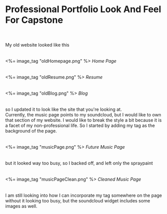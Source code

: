 # Professional Portfolio Look And Feel For Capstone
<br><br>
My old website looked like this
<br><br><br>
<%= image_tag "oldHomepage.png" %>
_Home Page_
<br><br><br>
<%= image_tag "oldResume.png" %>
_Resume_
<br><br><br>
<%= image_tag "oldBlog.png" %>
_Blog_
<br><br><br>
so I updated it to look like the site that you're looking at.
<br>
Currently, the music page points to my soundcloud, but I would like to own that section of my website.  I would like to break the style a bit because it is a facet of my non-professional life.  So I started by adding my tag as the background of the page.
<br><br><br>
<%= image_tag "musicPage.png" %>
_Future Music Page_
<br><br><br>
but it looked way too busy, so I backed off, and left only the spraypaint
<br><br><br>
<%= image_tag "musicPageClean.png" %>
_Cleaned Music Page_
<br><br><br>
I am still looking into how I can incorporate my tag somewhere on the page without it looking too busy, but the soundcloud widget includes some images as well.

